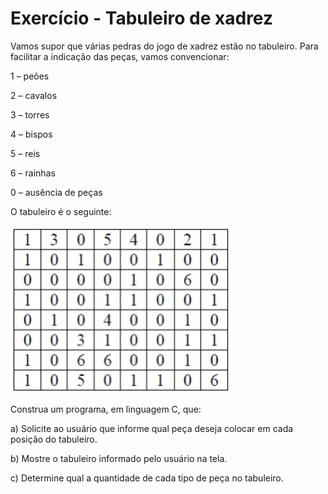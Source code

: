 # Exercício - Tabuleiro de xadrez

Vamos supor que várias pedras do jogo de xadrez estão no tabuleiro. Para facilitar a indicação das peças, vamos convencionar:

1 – peões  

2 – cavalos

3 – torres

4 – bispos

5 – reis

6 – rainhas

0 – ausência de peças


O tabuleiro é o seguinte:

![tabuleiro de xadrez](tabuleiro.png)

Construa um programa, em linguagem C, que:

a)	Solicite ao usuário que informe qual peça deseja colocar em cada posição do tabuleiro.

b)	Mostre o tabuleiro informado pelo usuário na tela.

c)	Determine qual a quantidade de cada tipo de peça no tabuleiro.  











